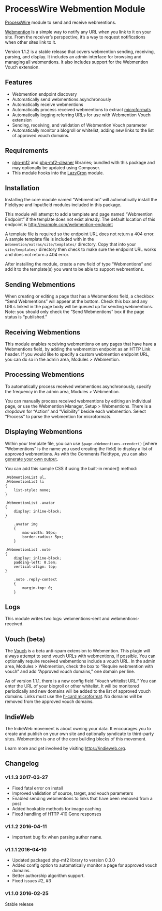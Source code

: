 # ProcessWire Webmention Module

[ProcessWire](http://processwire.com) module to send and receive webmentions.

[Webmention](http://webmention.net) is a simple way to notify any URL when you link to it on your site. From the receiver’s perspective, it’s a way to request notifications when other sites link to it.

Version 1.1.2 is a stable release that covers webmention sending, receiving, parsing, and display. It includes an admin interface for browsing and managing all webmentions. It also includes support for the Webmention Vouch extension.

## Features
* Webmention endpoint discovery
* Automatically send webmentions asynchronously
* Automatically receive webmentions
* Automatically process received webmentions to extract [microformats](http://microformats.org)
* Automatically logging referring URLs for use with Webmention Vouch extension
* Sending, receiving, and validation of Webmention Vouch parameter
* Automatically monitor a blogroll or whitelist, adding new links to the list of approved vouch domains.

## Requirements
* [php-mf2](https://github.com/indieweb/php-mf2) and [php-mf2-cleaner](https://github.com/barnabywalters/php-mf-cleaner) libraries; bundled with this package and may optionally be updated using Composer.
* This module hooks into the [LazyCron](http://modules.processwire.com/modules/lazy-cron/) module.

## Installation
Installing the core module named “Webmention” will automatically install the Fieldtype and Inputfield modules included in this package.

This module will attempt to add a template and page named “Webmention Endpoint” if the template does not exist already. The default location of this endpoint is http://example.com/webmention-endpoint

A template file is required so the endpoint URL does not return a 404 error. A sample template file is included with in the `Webmention/extras/site/templates/` directory. Copy that into your `site/templates/` directory then check to make sure the endpoint URL works and does not return a 404 error.

After installing the module, create a new field of type “Webmentions” and add it to the template(s) you want to be able to support webmentions.

## Sending Webmentions
When creating or editing a page that has a Webmentions field, a checkbox “Send Webmentions” will appear at the bottom. Check this box and any URLs linked in the page body will be queued up for sending webmentions. Note: you should only check the “Send Webmentions” box if the page status is “published."

## Receiving Webmentions
This module enables receiving webmentions on any pages that have have a Webmentions field, by adding the webmention endpoint as an HTTP Link header. If you would like to specify a custom webmention endpoint URL, you can do so in the admin area, Modules > Webmention.

## Processing Webmentions
To automatically process received webmentions asynchronously, specify the frequency in the admin area, Modules > Webmention.

You can manually process received webmentions by editing an individual page, or use the Webmention Manager, Setup > Webmentions. There is a dropdown for “Action” and “Visibility” beside each webmention. Select “Process” to parse the webmention for microformats.

## Displaying Webmentions
Within your template file, you can use `$page->Webmentions->render()` [where “Webmentions” is the name you used creating the field] to display a list of approved webmentions. As with the Comments Fieldtype, you can also [generate your own output](https://processwire.com/api/fieldtypes/comments/).

You can add this sample CSS if using the built-in render() method:

```
.WebmentionList ul,
.WebmentionList li
{
	list-style: none;
}

.WebmentionList .avatar
{
	display: inline-block;
}

	.avatar img
	{
		max-width: 50px;
		border-radius: 5px;
	}

.WebmentionList .note
{
	display: inline-block;
	padding-left: 0.5em;
	vertical-align: top;
}

	.note .reply-context
	{
		margin-top: 0;
	}
```


## Logs
This module writes two logs: webmentions-sent and webmentions-received.

## Vouch (beta)
The [Vouch](https://indieweb.org/Vouch) is a beta anti-spam extension to Webmention. This plugin will always attempt to send vouch URLs with webmentions, if possible. You can optionally require received webmentions include a vouch URL. In the admin area, Modules > Webmention, check the box to “Require webmention with vouch” and add “Approved vouch domains,” one domain per line.

As of version 1.1.1, there is a new config field “Vouch whitelist URL.” You can enter the URL of your blogroll or other whitelist. It will be monitored periodically and new domains will be added to the list of approved vouch domains. Links must use the [h-card microformat](http://microformats.org/wiki/h-card). No domains will be removed from the approved vouch domains.

## IndieWeb
The IndieWeb movement is about owning your data. It encourages you to create and publish on your own site and optionally syndicate to third-party sites. Webmention is one of the core building blocks of this movement.

Learn more and get involved by visiting <https://indieweb.org>.

## Changelog
### v1.1.3 2017-03-27
- Fixed fatal error on install
- Improved validation of source, target, and vouch parameters
- Enabled sending webmentions to links that have been removed from a post
- Added hookable methods for image caching
- Fixed handling of HTTP 410 Gone responses

### v1.1.2 2016-04-11
- Important bug fix when parsing author name.

### v1.1.1 2016-04-10
- Updated packaged php-mf2 library to version 0.3.0
- Added config option to automatically monitor a page for approved vouch domains.
- Better authorship algorithm support.
- Fixed issues #2, #3

### v1.1.0 2016-02-25
Stable release
